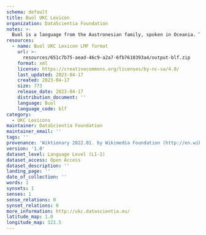 ```yaml
---
schema: default
title: Buol UKC Lexicon
organization: DataScientia Foundation
notes: >-
  Buol is a language from the Austronesian family, spoken in Oceania. The UKC Lexicon of Buol is represented as a lexico-semantic network. It consists of words, word senses, synsets, as well as sense-level and synset-level relationships.
resources:
  - name: Buol UKC Lexicon LMF format
    url: >-
      resources/651c7b75-aead-46c9-a2a7-6fb7610393a4/output-blf.zip
    format: xml
    license: https://creativecommons.org/licenses/by-nc-sa/4.0/
    last_updated: 2023-04-17
    created: 2023-04-17
    size: 773
    release_date: 2023-04-17
    distribution_document: ''
    language: Buol
    language_code: blf
category:
  - UKC Lexicons
maintainer: DataScientia Foundation
maintainer_email: ''
tags: ''
provenance: 'Wiktionary 2022.01. by Wikimedia Foundation (http://en.wiktionary.org); Princeton WordNet 2.1 by Princeton University (https://wordnet.princeton.edu)'
version: '1.0'
dataset_level: Language Level (L1-2)
dataset_access: Open Access
dataset_description: ''
landing_page: ''
date_of_collection: ''
words: 1
synsets: 1
senses: 1
sense_relations: 0
synset_relations: 0
more_information: http://ukc.datascientia.eu/
latitude_map: 1.0
longitude_map: 121.5
---
```

